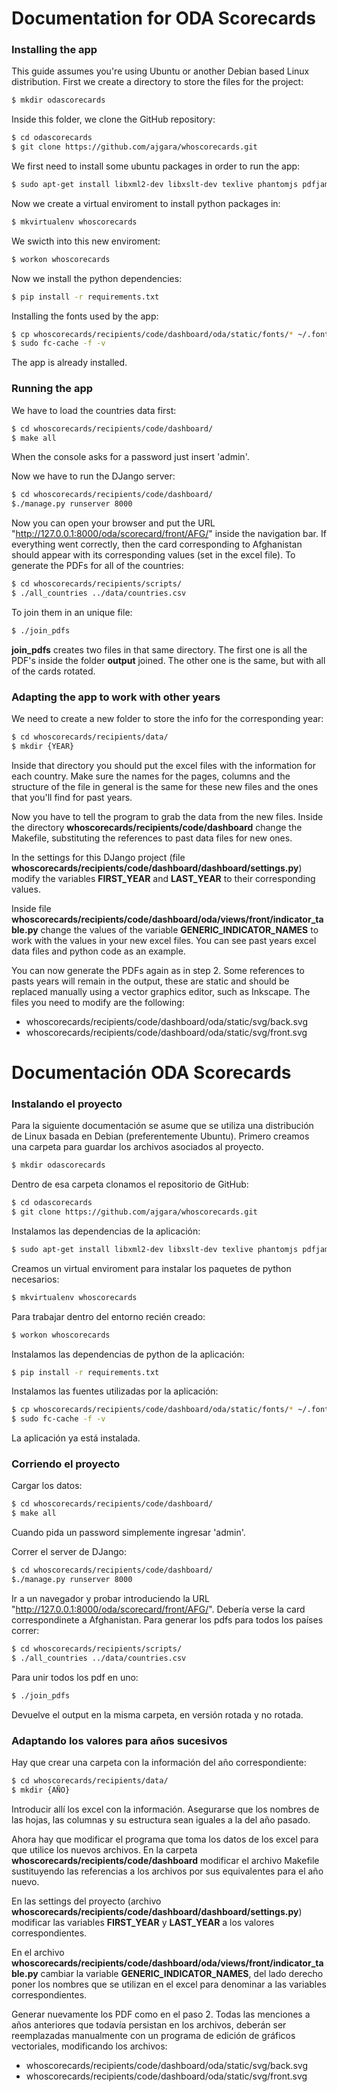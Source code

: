 # Documentation for ODA Scorecards

### Installing the app

This guide assumes you're using Ubuntu or another Debian based Linux distribution. First we create a directory to store the files for the project:

```sh
$ mkdir odascorecards
```

Inside this folder, we clone the GitHub repository:

```sh
$ cd odascorecards
$ git clone https://github.com/ajgara/whoscorecards.git
```

We first need to install some ubuntu packages in order to run the app:

```sh
$ sudo apt-get install libxml2-dev libxslt-dev texlive phantomjs pdfjam virtualenvwrapper python-pip
```

Now we create a virtual enviroment to install python packages in:

```sh 
$ mkvirtualenv whoscorecards
```

We swicth into this new enviroment:

```sh
$ workon whoscorecards
```

Now we install the python dependencies:
```sh
$ pip install -r requirements.txt
```

Installing the fonts used by the app:
```sh
$ cp whoscorecards/recipients/code/dashboard/oda/static/fonts/* ~/.fonts/
$ sudo fc-cache -f -v
```

The app is already installed.

### Running the app

We have to load the countries data first:
```sh
$ cd whoscorecards/recipients/code/dashboard/
$ make all
```
When the console asks for a password just insert 'admin'.

Now we have to run the DJango server:
```sh
$ cd whoscorecards/recipients/code/dashboard/
$./manage.py runserver 8000
```

Now you can open your browser and put the URL "http://127.0.0.1:8000/oda/scorecard/front/AFG/" inside the navigation bar. If everything went correctly, then the card corresponding to Afghanistan should appear with its corresponding values (set in the excel file). To generate the PDFs for all of the countries:

```sh
$ cd whoscorecards/recipients/scripts/
$ ./all_countries ../data/countries.csv
```

To join them in an unique file:
```sh
$ ./join_pdfs
```

**join_pdfs** creates two files in that same directory. The first one is all the PDF's inside the folder **output** joined. The other one is the same, but with all of the cards rotated.


### Adapting the app to work with other years

We need to create a new folder to store the info for the corresponding year:

```sh
$ cd whoscorecards/recipients/data/
$ mkdir {YEAR}
```

Inside that directory you should put the excel files with the information for each country. Make sure the names for the pages, columns and the structure of the file in general is the same for these new files and the ones that you'll find for past years.

Now you have to tell the program to grab the data from the new files. Inside the directory **whoscorecards/recipients/code/dashboard** change the Makefile, substituting the references to past data files for new ones.

In the settings for this DJango project (file **whoscorecards/recipients/code/dashboard/dashboard/settings.py**) modify the variables **FIRST_YEAR** and **LAST_YEAR** to their corresponding values.

Inside file **whoscorecards/recipients/code/dashboard/oda/views/front/indicator_table.py** change the values of the variable **GENERIC_INDICATOR_NAMES** to work with the values in your new excel files. You can see past years excel data files and python code as an example.

You can now generate the PDFs again as in step 2. Some references to pasts years will remain in the output, these are static and should be replaced manually using a vector graphics editor, such as Inkscape. The files you need to modify are the following:

- whoscorecards/recipients/code/dashboard/oda/static/svg/back.svg
- whoscorecards/recipients/code/dashboard/oda/static/svg/front.svg


# Documentación ODA Scorecards

### Instalando el proyecto

Para la siguiente documentación se asume que se utiliza una distribución de Linux basada en Debian (preferentemente Ubuntu). Primero creamos una carpeta para guardar los archivos asociados al proyecto.

```sh
$ mkdir odascorecards
```

Dentro de esa carpeta clonamos el repositorio de GitHub:

```sh
$ cd odascorecards
$ git clone https://github.com/ajgara/whoscorecards.git
```

Instalamos las dependencias de la aplicación:

```sh
$ sudo apt-get install libxml2-dev libxslt-dev texlive phantomjs pdfjam virtualenvwrapper python-pip
```

Creamos un virtual enviroment para instalar los paquetes de python necesarios:

```sh 
$ mkvirtualenv whoscorecards
```

Para trabajar dentro del entorno recién creado:

```sh
$ workon whoscorecards
```

Instalamos las dependencias de python de la aplicación:
```sh
$ pip install -r requirements.txt
```

Instalamos las fuentes utilizadas por la aplicación:
```sh
$ cp whoscorecards/recipients/code/dashboard/oda/static/fonts/* ~/.fonts/
$ sudo fc-cache -f -v
```

La aplicación ya está instalada.

### Corriendo el proyecto

Cargar los datos:
```sh
$ cd whoscorecards/recipients/code/dashboard/
$ make all
```
Cuando pida un password simplemente ingresar 'admin'.

Correr el server de DJango:
```sh
$ cd whoscorecards/recipients/code/dashboard/
$./manage.py runserver 8000
```

Ir a un navegador y probar introduciendo la URL "http://127.0.0.1:8000/oda/scorecard/front/AFG/". Debería verse la card correspondinete a Afghanistan. Para generar los pdfs para todos los países correr:

```sh
$ cd whoscorecards/recipients/scripts/
$ ./all_countries ../data/countries.csv
```

Para unir todos los pdf en uno:
```sh
$ ./join_pdfs
```

Devuelve el output en la misma carpeta, en versión rotada y no rotada.


### Adaptando los valores para años sucesivos

Hay que crear una carpeta con la información del año correspondiente:

```sh
$ cd whoscorecards/recipients/data/
$ mkdir {AÑO}
```

Introducir allí los excel con la información. Asegurarse que los nombres de las hojas, las columnas y su estructura sean iguales a la del año pasado.

Ahora hay que modificar el programa que toma los datos de los excel para que utilice los nuevos archivos. En la carpeta **whoscorecards/recipients/code/dashboard** modificar el archivo Makefile sustituyendo las referencias a los archivos por sus equivalentes para el año nuevo.

En las settings del proyecto (archivo **whoscorecards/recipients/code/dashboard/dashboard/settings.py**) modificar las variables **FIRST_YEAR** y **LAST_YEAR** a los valores correspondientes.

En el archivo **whoscorecards/recipients/code/dashboard/oda/views/front/indicator_table.py** cambiar la variable **GENERIC_INDICATOR_NAMES**, del lado derecho poner los nombres que se utilizan en el excel para denominar a las variables correspondientes.

Generar nuevamente los PDF como en el paso 2. Todas las menciones a años anteriores que todavía persistan en los archivos, deberán ser reemplazadas manualmente con un programa de edición de gráficos vectoriales, modificando los archivos:

- whoscorecards/recipients/code/dashboard/oda/static/svg/back.svg
- whoscorecards/recipients/code/dashboard/oda/static/svg/front.svg
